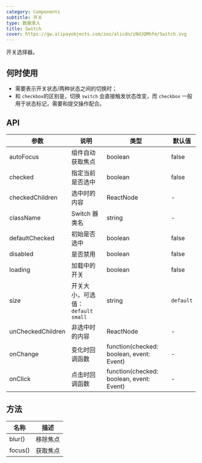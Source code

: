 ```yaml
---
category: Components
subtitle: 开关
type: 数据录入
title: Switch
cover: https://gw.alipayobjects.com/zos/alicdn/zNdJQMhfm/Switch.svg
---
```


开关选择器。

## 何时使用

- 需要表示开关状态/两种状态之间的切换时；
- 和 `checkbox`的区别是，切换 `switch` 会直接触发状态改变，而 `checkbox` 一般用于状态标记，需要和提交操作配合。

## API

| 参数 | 说明 | 类型 | 默认值 |
| --- | --- | --- | --- |
| autoFocus | 组件自动获取焦点 | boolean | false |
| checked | 指定当前是否选中 | boolean | false |
| checkedChildren | 选中时的内容 | ReactNode | - |
| className | Switch 器类名 | string | - |
| defaultChecked | 初始是否选中 | boolean | false |
| disabled | 是否禁用 | boolean | false |
| loading | 加载中的开关 | boolean | false |
| size | 开关大小，可选值：`default` `small` | string | `default` |
| unCheckedChildren | 非选中时的内容 | ReactNode | - |
| onChange | 变化时回调函数 | function(checked: boolean, event: Event) | - |
| onClick | 点击时回调函数 | function(checked: boolean, event: Event) | - |

## 方法

| 名称    | 描述     |
| ------- | -------- |
| blur()  | 移除焦点 |
| focus() | 获取焦点 |
